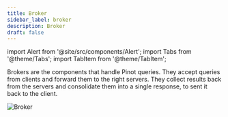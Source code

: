 ```yaml
---
title: Broker
sidebar_label: broker
description: Broker
draft: false
---
```


import Alert from '@site/src/components/Alert';
import Tabs from '@theme/Tabs';
import TabItem from '@theme/TabItem';

Brokers are the components that handle Pinot queries. They accept queries from clients and forward them to the right servers. They collect results back from the servers and consolidate them into a single response, to sent it back to the client.

![Broker](../../static/img/components/Broker.png)
